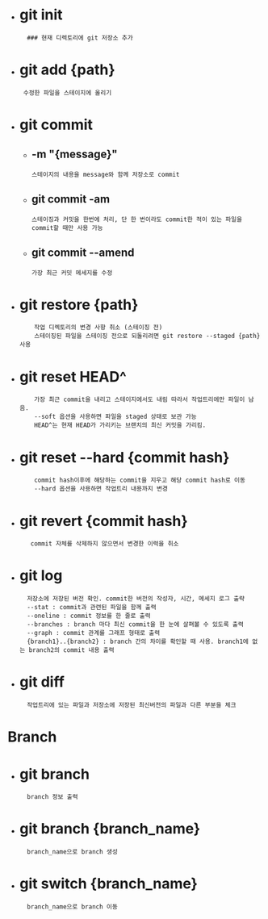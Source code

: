 - # git init
        ### 현재 디렉토리에 git 저장소 추가
  
- # git add {path}
       수정한 파일을 스테이지에 올리기
  
- # git commit
    - ## -m "{message}"
          스테이지의 내용을 message와 함께 저장소로 commit
    - ## git commit -am
          스테이징과 커밋을 한번에 처리, 단 한 번이라도 commit한 적이 있는 파일을 commit할 때만 사용 가능
    - ## git commit --amend
          가장 최근 커밋 메세지를 수정
      
- # git restore {path}
          작업 디렉토리의 변경 사항 취소 (스테이징 전)
          스테이징된 파일을 스테이징 전으로 되돌리려면 git restore --staged {path} 사용
  
- # git reset HEAD^
          가장 최근 commit을 내리고 스테이지에서도 내림 따라서 작업트리에만 파일이 남음.
          --soft 옵션을 사용하면 파일을 staged 상태로 보관 가능
          HEAD^는 현재 HEAD가 가리키는 브랜치의 최신 커밋을 가리킴.
  
- # git reset --hard {commit hash}
          commit hash이후에 해당하는 commit을 지우고 해당 commit hash로 이동
          --hard 옵션을 사용하면 작업트리 내용까지 변경
  
- # git revert {commit hash}
         commit 자체를 삭제하지 않으면서 변경한 이력을 취소
  
- # git log
        저장소에 저장된 버전 확인. commit한 버전의 작성자, 시간, 메세지 로그 출략
        --stat : commit과 관련된 파일을 함께 출력
        --oneline : commit 정보를 한 줄로 출력
        --branches : branch 마다 최신 commit을 한 눈에 살펴볼 수 있도록 출력
        --graph : commit 관계를 그래프 형태로 출력
        {branch1}..{branch2} : branch 간의 차이를 확인할 때 사용. branch1에 없는 branch2의 commit 내용 출력

- # git diff
        작업트리에 있는 파일과 저장소에 저장된 최신버전의 파일과 다른 부분을 체크

# Branch

- # git branch
        branch 정보 출력
- # git branch {branch_name}
        branch_name으로 branch 생성
- # git switch {branch_name}
        branch_name으로 branch 이동

  
